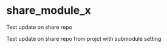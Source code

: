 # share_module_x

Test update on share repo

Test update on share repo from projct with submodule setting